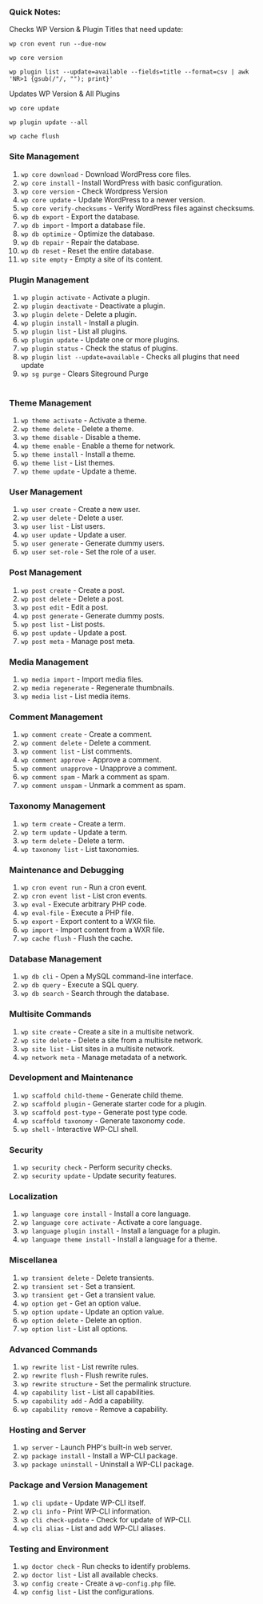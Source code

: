 ### Quick Notes:
Checks WP Version & Plugin Titles that need update:
```
wp cron event run --due-now

wp core version

wp plugin list --update=available --fields=title --format=csv | awk 'NR>1 {gsub(/"/, ""); print}'
```
Updates WP Version & All Plugins
```
wp core update

wp plugin update --all

wp cache flush
```
### Site Management

1. `wp core download` - Download WordPress core files.
2. `wp core install` - Install WordPress with basic configuration.
3. `wp core version` - Check Wordpress Version
4. `wp core update` - Update WordPress to a newer version.
5. `wp core verify-checksums` - Verify WordPress files against checksums.
6. `wp db export` - Export the database.
7. `wp db import` - Import a database file.
8. `wp db optimize` - Optimize the database.
9. `wp db repair` - Repair the database.
10. `wp db reset` - Reset the entire database.
11. `wp site empty` - Empty a site of its content.

### Plugin Management

1. `wp plugin activate` - Activate a plugin.
2. `wp plugin deactivate` - Deactivate a plugin.
3. `wp plugin delete` - Delete a plugin.
4. `wp plugin install` - Install a plugin.
5. `wp plugin list` - List all plugins.
6. `wp plugin update` - Update one or more plugins.
7. `wp plugin status` - Check the status of plugins.
8. `wp plugin list --update=available` - Checks all plugins that need update
12. `wp sg purge` - Clears Siteground Purge  
     

### Theme Management

1. `wp theme activate` - Activate a theme.
2. `wp theme delete` - Delete a theme.
3. `wp theme disable` - Disable a theme.
4. `wp theme enable` - Enable a theme for network.
5. `wp theme install` - Install a theme.
6. `wp theme list` - List themes.
7. `wp theme update` - Update a theme.

### User Management

1. `wp user create` - Create a new user.
2. `wp user delete` - Delete a user.
3. `wp user list` - List users.
4. `wp user update` - Update a user.
5. `wp user generate` - Generate dummy users.
6. `wp user set-role` - Set the role of a user.

### Post Management

1. `wp post create` - Create a post.
2. `wp post delete` - Delete a post.
3. `wp post edit` - Edit a post.
4. `wp post generate` - Generate dummy posts.
5. `wp post list` - List posts.
6. `wp post update` - Update a post.
7. `wp post meta` - Manage post meta.

### Media Management

1. `wp media import` - Import media files.
2. `wp media regenerate` - Regenerate thumbnails.
3. `wp media list` - List media items.

### Comment Management

1. `wp comment create` - Create a comment.
2. `wp comment delete` - Delete a comment.
3. `wp comment list` - List comments.
4. `wp comment approve` - Approve a comment.
5. `wp comment unapprove` - Unapprove a comment.
6. `wp comment spam` - Mark a comment as spam.
7. `wp comment unspam` - Unmark a comment as spam.

### Taxonomy Management

1. `wp term create` - Create a term.
2. `wp term update` - Update a term.
3. `wp term delete` - Delete a term.
4. `wp taxonomy list` - List taxonomies.

### Maintenance and Debugging

1. `wp cron event run` - Run a cron event.
2. `wp cron event list` - List cron events.
3. `wp eval` - Execute arbitrary PHP code.
4. `wp eval-file` - Execute a PHP file.
5. `wp export` - Export content to a WXR file.
6. `wp import` - Import content from a WXR file.
7. `wp cache flush` - Flush the cache.

### Database Management

1. `wp db cli` - Open a MySQL command-line interface.
2. `wp db query` - Execute a SQL query.
3. `wp db search` - Search through the database.

### Multisite Commands

1. `wp site create` - Create a site in a multisite network.
2. `wp site delete` - Delete a site from a multisite network.
3. `wp site list` - List sites in a multisite network.
4. `wp network meta` - Manage metadata of a network.

### Development and Maintenance

1. `wp scaffold child-theme` - Generate child theme.
2. `wp scaffold plugin` - Generate starter code for a plugin.
3. `wp scaffold post-type` - Generate post type code.
4. `wp scaffold taxonomy` - Generate taxonomy code.
5. `wp shell` - Interactive WP-CLI shell.

### Security

1. `wp security check` - Perform security checks.
2. `wp security update` - Update security features.

### Localization

1. `wp language core install` - Install a core language.
2. `wp language core activate` - Activate a core language.
3. `wp language plugin install` - Install a language for a plugin.
4. `wp language theme install` - Install a language for a theme.

### Miscellanea

1. `wp transient delete` - Delete transients.
2. `wp transient set` - Set a transient.
3. `wp transient get` - Get a transient value.
4. `wp option get` - Get an option value.
5. `wp option update` - Update an option value.
6. `wp option delete` - Delete an option.
7. `wp option list` - List all options.

### Advanced Commands

1. `wp rewrite list` - List rewrite rules.
2. `wp rewrite flush` - Flush rewrite rules.
3. `wp rewrite structure` - Set the permalink structure.
4. `wp capability list` - List all capabilities.
5. `wp capability add` - Add a capability.
6. `wp capability remove` - Remove a capability.

### Hosting and Server

1. `wp server` - Launch PHP's built-in web server.
2. `wp package install` - Install a WP-CLI package.
3. `wp package uninstall` - Uninstall a WP-CLI package.

### Package and Version Management

1. `wp cli update` - Update WP-CLI itself.
2. `wp cli info` - Print WP-CLI information.
3. `wp cli check-update` - Check for update of WP-CLI.
4. `wp cli alias` - List and add WP-CLI aliases.

### Testing and Environment

1. `wp doctor check` - Run checks to identify problems.
2. `wp doctor list` - List all available checks.
3. `wp config create` - Create a `wp-config.php` file.
4. `wp config list` - List the configurations.